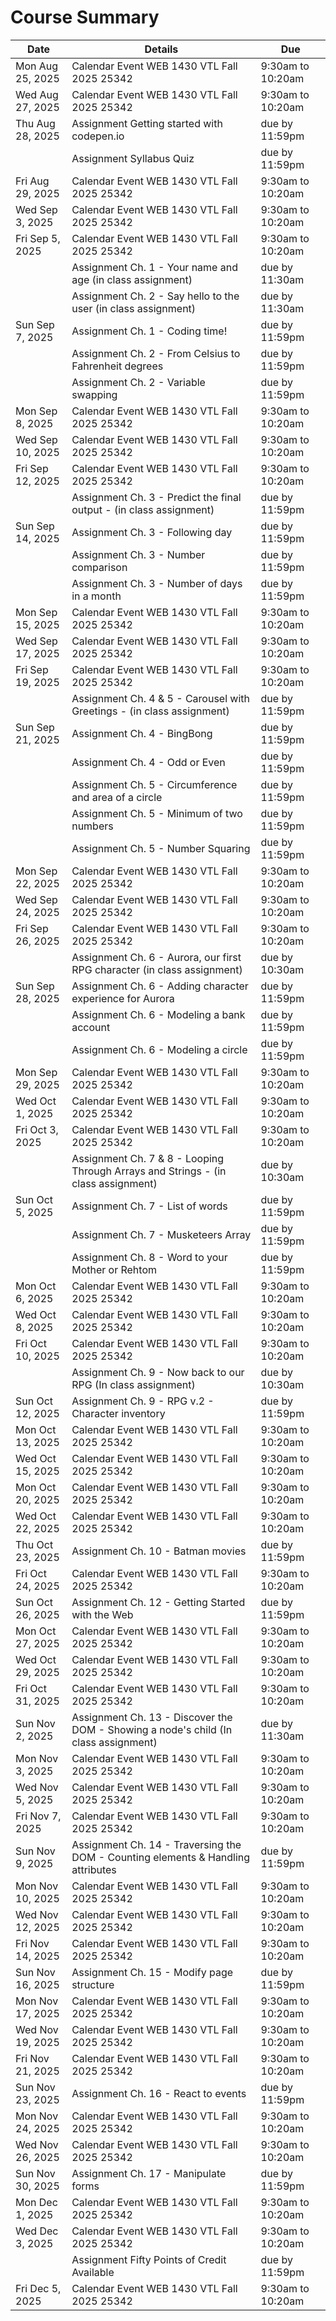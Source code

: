 # Course Summary

| Date | Details | Due |
|------|---------|-----|
| Mon Aug 25, 2025 | Calendar Event WEB 1430 VTL Fall 2025 25342 | 9:30am to 10:20am |
| Wed Aug 27, 2025 | Calendar Event WEB 1430 VTL Fall 2025 25342 | 9:30am to 10:20am |
| Thu Aug 28, 2025 | Assignment Getting started with codepen.io | due by 11:59pm |
|  | Assignment Syllabus Quiz | due by 11:59pm |
| Fri Aug 29, 2025 | Calendar Event WEB 1430 VTL Fall 2025 25342 | 9:30am to 10:20am |
| Wed Sep 3, 2025 | Calendar Event WEB 1430 VTL Fall 2025 25342 | 9:30am to 10:20am |
| Fri Sep 5, 2025 | Calendar Event WEB 1430 VTL Fall 2025 25342 | 9:30am to 10:20am |
|  | Assignment Ch. 1 - Your name and age (in class assignment) | due by 11:30am |
|  | Assignment Ch. 2 - Say hello to the user (in class assignment) | due by 11:30am |
| Sun Sep 7, 2025 | Assignment Ch. 1 - Coding time! | due by 11:59pm |
|  | Assignment Ch. 2 - From Celsius to Fahrenheit degrees | due by 11:59pm |
|  | Assignment Ch. 2 - Variable swapping | due by 11:59pm |
| Mon Sep 8, 2025 | Calendar Event WEB 1430 VTL Fall 2025 25342 | 9:30am to 10:20am |
| Wed Sep 10, 2025 | Calendar Event WEB 1430 VTL Fall 2025 25342 | 9:30am to 10:20am |
| Fri Sep 12, 2025 | Calendar Event WEB 1430 VTL Fall 2025 25342 | 9:30am to 10:20am |
|  | Assignment Ch. 3 - Predict the final output - (in class assignment) | due by 11:59pm |
| Sun Sep 14, 2025 | Assignment Ch. 3 - Following day | due by 11:59pm |
|  | Assignment Ch. 3 - Number comparison | due by 11:59pm |
|  | Assignment Ch. 3 - Number of days in a month | due by 11:59pm |
| Mon Sep 15, 2025 | Calendar Event WEB 1430 VTL Fall 2025 25342 | 9:30am to 10:20am |
| Wed Sep 17, 2025 | Calendar Event WEB 1430 VTL Fall 2025 25342 | 9:30am to 10:20am |
| Fri Sep 19, 2025 | Calendar Event WEB 1430 VTL Fall 2025 25342 | 9:30am to 10:20am |
|  | Assignment Ch. 4 & 5 - Carousel with Greetings - (in class assignment) | due by 11:59pm |
| Sun Sep 21, 2025 | Assignment Ch. 4 - BingBong | due by 11:59pm |
|  | Assignment Ch. 4 - Odd or Even | due by 11:59pm |
|  | Assignment Ch. 5 - Circumference and area of a circle | due by 11:59pm |
|  | Assignment Ch. 5 - Minimum of two numbers | due by 11:59pm |
|  | Assignment Ch. 5 - Number Squaring | due by 11:59pm |
| Mon Sep 22, 2025 | Calendar Event WEB 1430 VTL Fall 2025 25342 | 9:30am to 10:20am |
| Wed Sep 24, 2025 | Calendar Event WEB 1430 VTL Fall 2025 25342 | 9:30am to 10:20am |
| Fri Sep 26, 2025 | Calendar Event WEB 1430 VTL Fall 2025 25342 | 9:30am to 10:20am |
|  | Assignment Ch. 6 - Aurora, our first RPG character (in class assignment) | due by 10:30am |
| Sun Sep 28, 2025 | Assignment Ch. 6 - Adding character experience for Aurora | due by 11:59pm |
|  | Assignment Ch. 6 - Modeling a bank account | due by 11:59pm |
|  | Assignment Ch. 6 - Modeling a circle | due by 11:59pm |
| Mon Sep 29, 2025 | Calendar Event WEB 1430 VTL Fall 2025 25342 | 9:30am to 10:20am |
| Wed Oct 1, 2025 | Calendar Event WEB 1430 VTL Fall 2025 25342 | 9:30am to 10:20am |
| Fri Oct 3, 2025 | Calendar Event WEB 1430 VTL Fall 2025 25342 | 9:30am to 10:20am |
|  | Assignment Ch. 7 & 8 - Looping Through Arrays and Strings - (in class assignment) | due by 10:30am |
| Sun Oct 5, 2025 | Assignment Ch. 7 - List of words | due by 11:59pm |
|  | Assignment Ch. 7 - Musketeers Array | due by 11:59pm |
|  | Assignment Ch. 8 - Word to your Mother or Rehtom | due by 11:59pm |
| Mon Oct 6, 2025 | Calendar Event WEB 1430 VTL Fall 2025 25342 | 9:30am to 10:20am |
| Wed Oct 8, 2025 | Calendar Event WEB 1430 VTL Fall 2025 25342 | 9:30am to 10:20am |
| Fri Oct 10, 2025 | Calendar Event WEB 1430 VTL Fall 2025 25342 | 9:30am to 10:20am |
|  | Assignment Ch. 9 - Now back to our RPG (In class assignment) | due by 10:30am |
| Sun Oct 12, 2025 | Assignment Ch. 9 - RPG v.2 - Character inventory | due by 11:59pm |
| Mon Oct 13, 2025 | Calendar Event WEB 1430 VTL Fall 2025 25342 | 9:30am to 10:20am |
| Wed Oct 15, 2025 | Calendar Event WEB 1430 VTL Fall 2025 25342 | 9:30am to 10:20am |
| Mon Oct 20, 2025 | Calendar Event WEB 1430 VTL Fall 2025 25342 | 9:30am to 10:20am |
| Wed Oct 22, 2025 | Calendar Event WEB 1430 VTL Fall 2025 25342 | 9:30am to 10:20am |
| Thu Oct 23, 2025 | Assignment Ch. 10 - Batman movies | due by 11:59pm |
| Fri Oct 24, 2025 | Calendar Event WEB 1430 VTL Fall 2025 25342 | 9:30am to 10:20am |
| Sun Oct 26, 2025 | Assignment Ch. 12 - Getting Started with the Web | due by 11:59pm |
| Mon Oct 27, 2025 | Calendar Event WEB 1430 VTL Fall 2025 25342 | 9:30am to 10:20am |
| Wed Oct 29, 2025 | Calendar Event WEB 1430 VTL Fall 2025 25342 | 9:30am to 10:20am |
| Fri Oct 31, 2025 | Calendar Event WEB 1430 VTL Fall 2025 25342 | 9:30am to 10:20am |
| Sun Nov 2, 2025 | Assignment Ch. 13 - Discover the DOM - Showing a node's child (In class assignment) | due by 11:30am |
| Mon Nov 3, 2025 | Calendar Event WEB 1430 VTL Fall 2025 25342 | 9:30am to 10:20am |
| Wed Nov 5, 2025 | Calendar Event WEB 1430 VTL Fall 2025 25342 | 9:30am to 10:20am |
| Fri Nov 7, 2025 | Calendar Event WEB 1430 VTL Fall 2025 25342 | 9:30am to 10:20am |
| Sun Nov 9, 2025 | Assignment Ch. 14 - Traversing the DOM - Counting elements & Handling attributes | due by 11:59pm |
| Mon Nov 10, 2025 | Calendar Event WEB 1430 VTL Fall 2025 25342 | 9:30am to 10:20am |
| Wed Nov 12, 2025 | Calendar Event WEB 1430 VTL Fall 2025 25342 | 9:30am to 10:20am |
| Fri Nov 14, 2025 | Calendar Event WEB 1430 VTL Fall 2025 25342 | 9:30am to 10:20am |
| Sun Nov 16, 2025 | Assignment Ch. 15 - Modify page structure | due by 11:59pm |
| Mon Nov 17, 2025 | Calendar Event WEB 1430 VTL Fall 2025 25342 | 9:30am to 10:20am |
| Wed Nov 19, 2025 | Calendar Event WEB 1430 VTL Fall 2025 25342 | 9:30am to 10:20am |
| Fri Nov 21, 2025 | Calendar Event WEB 1430 VTL Fall 2025 25342 | 9:30am to 10:20am |
| Sun Nov 23, 2025 | Assignment Ch. 16 - React to events | due by 11:59pm |
| Mon Nov 24, 2025 | Calendar Event WEB 1430 VTL Fall 2025 25342 | 9:30am to 10:20am |
| Wed Nov 26, 2025 | Calendar Event WEB 1430 VTL Fall 2025 25342 | 9:30am to 10:20am |
| Sun Nov 30, 2025 | Assignment Ch. 17 - Manipulate forms | due by 11:59pm |
| Mon Dec 1, 2025 | Calendar Event WEB 1430 VTL Fall 2025 25342 | 9:30am to 10:20am |
| Wed Dec 3, 2025 | Calendar Event WEB 1430 VTL Fall 2025 25342 | 9:30am to 10:20am |
|  | Assignment Fifty Points of Credit Available | due by 11:59pm |
| Fri Dec 5, 2025 | Calendar Event WEB 1430 VTL Fall 2025 25342 | 9:30am to 10:20am |